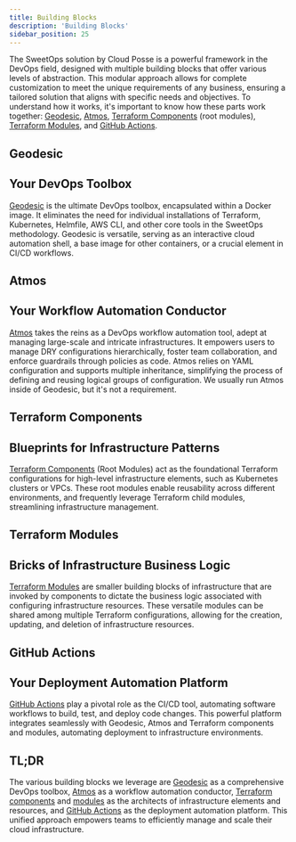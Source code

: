 ```yaml
---
title: Building Blocks
description: 'Building Blocks'
sidebar_position: 25
---
```


The SweetOps solution by Cloud Posse is a powerful framework in the DevOps field, designed with multiple building blocks that offer various levels of abstraction. This modular approach allows for complete customization to meet the unique requirements of any business, ensuring a tailored solution that aligns with specific needs and objectives. To understand how it works, it's important to know how these parts work together: [Geodesic](/tutorials/geodesic-getting-started/), [Atmos](https://atmos.tools), [Terraform Components](/components/) (root modules), [Terraform Modules](/modules/), and [GitHub Actions](/github-actions/).

## Geodesic
## Your DevOps Toolbox

[Geodesic](/tutorials/geodesic-getting-started/) is the ultimate DevOps toolbox, encapsulated within a Docker image. It eliminates the need for individual installations of Terraform, Kubernetes, Helmfile, AWS CLI, and other core tools in the SweetOps methodology. Geodesic is versatile, serving as an interactive cloud automation shell, a base image for other containers, or a crucial element in CI/CD workflows.

## Atmos
## Your Workflow Automation Conductor

[Atmos](https://atmos.tools) takes the reins as a DevOps workflow automation tool, adept at managing large-scale and intricate infrastructures. It empowers users to manage DRY configurations hierarchically, foster team collaboration, and enforce guardrails through policies as code. Atmos relies on YAML configuration and supports multiple inheritance, simplifying the process of defining and reusing logical groups of configuration. We usually run Atmos inside of Geodesic, but it's not a requirement.

## Terraform Components
## Blueprints for Infrastructure Patterns

[Terraform Components](/components/) (Root Modules) act as the foundational Terraform configurations for high-level infrastructure elements, such as Kubernetes clusters or VPCs. These root modules enable reusability across different environments, and frequently leverage Terraform child modules, streamlining infrastructure management.

## Terraform Modules
## Bricks of Infrastructure Business Logic

[Terraform Modules](/modules/) are smaller building blocks of infrastructure that are invoked by components to dictate the business logic associated with configuring infrastructure resources. These versatile modules can be shared among multiple Terraform configurations, allowing for the creation, updating, and deletion of infrastructure resources.

## GitHub Actions
## Your Deployment Automation Platform

[GitHub Actions](/github-actions/) play a pivotal role as the CI/CD tool, automating software workflows to build, test, and deploy code changes. This powerful platform integrates seamlessly with Geodesic, Atmos and Terraform components and modules, automating deployment to infrastructure environments.

## TL;DR

The various building blocks we leverage are [Geodesic](/tutorials/geodesic-getting-started/) as a comprehensive DevOps toolbox, [Atmos](https://atmos.tools) as a workflow automation conductor, [Terraform components](/components/) and [modules](/modules/) as the architects of infrastructure elements and resources, and [GitHub Actions](/github-actions/) as the deployment automation platform. This unified approach empowers teams to efficiently manage and scale their cloud infrastructure.
